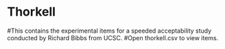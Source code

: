 # Thorkell

#This contains the experimental items for a speeded acceptability study conducted by Richard Bibbs from UCSC.
#Open thorkell.csv to view items.
